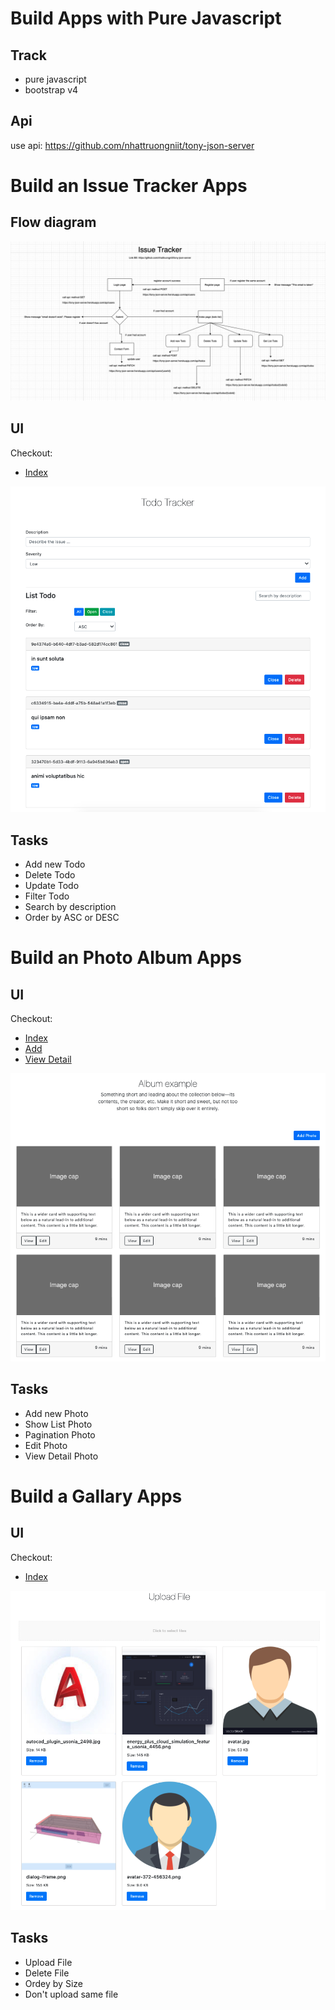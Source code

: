# Build Apps with Pure Javascript

## Track

- pure javascript
- bootstrap v4

## Api

use api: https://github.com/nhattruongniit/tony-json-server

# Build an Issue Tracker Apps

## Flow diagram

![Flow](./images/flow.png)

## UI

Checkout:

- [Index](https://competent-cray-50a481.netlify.app/todo-tracker/index.html)

![UI-Todo](./images/ui-todo.png)

## Tasks

- Add new Todo
- Delete Todo
- Update Todo
- Filter Todo
- Search by description
- Order by ASC or DESC

# Build an Photo Album Apps

## UI

Checkout:

- [Index](https://competent-cray-50a481.netlify.app/photo-album/index.html)
- [Add](https://competent-cray-50a481.netlify.app/photo-album/add.html)
- [View Detail](https://competent-cray-50a481.netlify.app/photo-album/detail.html)

![UI-Todo](./images/ui-photo.png)

## Tasks

- Add new Photo
- Show List Photo
- Pagination Photo
- Edit Photo
- View Detail Photo

# Build a Gallary Apps

## UI

Checkout:

- [Index](https://competent-cray-50a481.netlify.app/upload-file/index.html)

![UI-Todo](./images/ui-upload-file.png)

## Tasks

- Upload File
- Delete File
- Ordey by Size
- Don't upload same file

